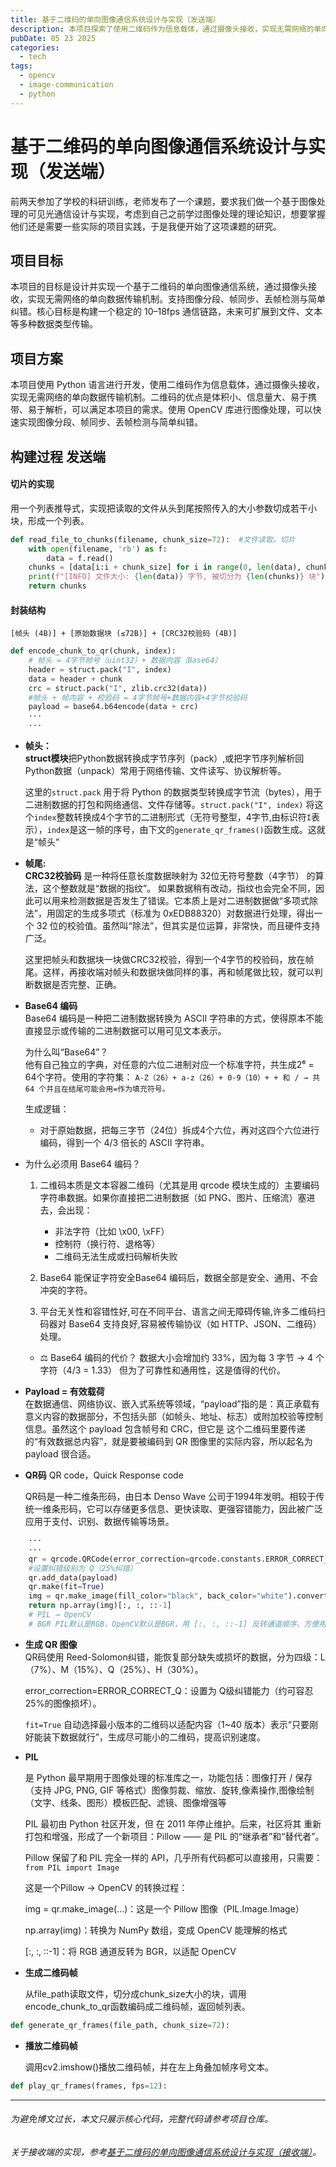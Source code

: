 ```yaml
---
title: 基于二维码的单向图像通信系统设计与实现（发送端）
description: 本项目探索了使用二维码作为信息载体，通过摄像头接收，实现无需网络的单向数据传输机制。支持图像分段、帧同步、丢帧检测与简单纠错。核心目标是构建一个稳定的 10–18fps 通信链路，未来可扩展到文件、文本等多种数据类型传输。
pubDate: 05 23 2025
categories:
  - tech
tags:
  - opencv
  - image-communication
  - python
---
```

# 基于二维码的单向图像通信系统设计与实现（发送端）

前两天参加了学校的科研训练，老师发布了一个课题，要求我们做一个基于图像处理的可见光通信设计与实现，考虑到自己之前学过图像处理的理论知识，想要掌握他们还是需要一些实际的项目实践，于是我便开始了这项课题的研究。


## 项目目标

本项目的目标是设计并实现一个基于二维码的单向图像通信系统，通过摄像头接收，实现无需网络的单向数据传输机制。支持图像分段、帧同步、丢帧检测与简单纠错。核心目标是构建一个稳定的 10–18fps 通信链路，未来可扩展到文件、文本等多种数据类型传输。

## 项目方案

本项目使用 Python 语言进行开发，使用二维码作为信息载体，通过摄像头接收，实现无需网络的单向数据传输机制。二维码的优点是体积小、信息量大、易于携带、易于解析，可以满足本项目的需求。使用 OpenCV 库进行图像处理，可以快速实现图像分段、帧同步、丢帧检测与简单纠错。

## 构建过程 发送端

#### 切片的实现
用一个列表推导式，实现把读取的文件从头到尾按照传入的大小参数切成若干小块，形成一个列表。

```python
def read_file_to_chunks(filename, chunk_size=72):  #文件读取，切片
    with open(filename, 'rb') as f:
        data = f.read()
    chunks = [data[i:i + chunk_size] for i in range(0, len(data), chunk_size)]
    print(f"[INFO] 文件大小: {len(data)} 字节, 被切分为 {len(chunks)} 块")
    return chunks
```
#### 封装结构
`[帧头 (4B)] + [原始数据块 (≤72B)] + [CRC32校验码 (4B)]`
``` python
def encode_chunk_to_qr(chunk, index):
    # 帧头 = 4字节帧号（uint32）+ 数据内容（Base64）
    header = struct.pack("I", index)
    data = header + chunk
    crc = struct.pack("I", zlib.crc32(data))
    #帧头 + 帧内容 + 校验码 = 4字节帧号+数据内容+4字节校验码
    payload = base64.b64encode(data + crc)
    ···
    ···
```

- **帧头：**   
    **struct模块**把Python数据转换成字节序列（pack）,或把字节序列解析回Python数据（unpack）常用于网络传输、文件读写、协议解析等。

    这里的`struct.pack` 用于将 Python 的数据类型转换成字节流（bytes），用于二进制数据的打包和网络通信、文件存储等。`struct.pack("I", index)` 将这个`index`整数转换成4个字节的二进制形式（无符号整型，4字节,由标识符`I`表示），`index`是这一帧的序号，由下文的`generate_qr_frames()`函数生成。这就是“帧头”

- **帧尾:**   
    **CRC32校验码** 是一种将任意长度数据映射为 32位无符号整数（4字节） 的算法，这个整数就是“数据的指纹”。
    如果数据稍有改动，指纹也会完全不同，因此可以用来检测数据是否发生了错误。它本质上是对二进制数据做“多项式除法”，用固定的生成多项式（标准为 0xEDB88320）对数据进行处理，得出一个 32 位的校验值。虽然叫“除法”，但其实是位运算，非常快，而且硬件支持广泛。

    这里把帧头和数据块一块做CRC32校验，得到一个4字节的校验码，放在帧尾。这样，再接收端对帧头和数据块做同样的事，再和帧尾做比较，就可以判断数据是否完整、正确。

- **Base64 编码**  
Base64 编码是一种把二进制数据转换为 ASCII 字符串的方式，使得原本不能直接显示或传输的二进制数据可以用可见文本表示。

    为什么叫“Base64”？  
        他有自己独立的字典，对任意的六位二进制对应一个标准字符，共生成2⁶ = 64个字符。使用的字符集：
    `A-Z（26）+ a-z（26）+ 0-9（10）+ + 和 / → 共 64 个并且在结尾可能会用=作为填充符号。`

    生成逻辑：
    - 对于原始数据，把每三字节（24位）拆成4个六位，再对这四个六位进行编码，得到一个 4/3 倍长的 ASCII 字符串。
- 为什么必须用 Base64 编码？

    1. 二维码本质是文本容器二维码（尤其是用 qrcode 模块生成的）主要编码字符串数据。如果你直接把二进制数据（如 PNG、图片、压缩流）塞进去，会出现：
        - 非法字符（比如 \x00, \xFF）
        - 控制符（换行符、退格等）
        - 二维码无法生成或扫码解析失败

    2. Base64 能保证字符安全Base64 编码后，数据全部是安全、通用、不会冲突的字符。

    3. 平台无关性和容错性好,可在不同平台、语言之间无障碍传输,许多二维码扫码器对 Base64 支持良好,容易被传输协议（如 HTTP、JSON、二维码）处理。

    - ⚖️ Base64 编码的代价？
            数据大小会增加约 33%，因为每 3 字节 → 4 个字符（4/3 = 1.33）
         但为了可靠性和通用性，这是值得的代价。

- **Payload = 有效载荷**   
在数据通信、网络协议、嵌入式系统等领域，“payload”指的是：真正承载有意义内容的数据部分，不包括头部（如帧头、地址、标志）或附加校验等控制信息。虽然这个 payload 包含帧号和 CRC，但它是 这个二维码里要传递的“有效数据总内容”，就是要被编码到 QR 图像里的实际内容，所以起名为 payload 很合适。

- **QR码**   QR code，Quick Response code

    QR码是一种二维条形码，由日本 Denso Wave 公司于1994年发明。相较于传统一维条形码，它可以存储更多信息、更快读取、更强容错能力，因此被广泛应用于支付、识别、数据传输等场景。
```python
    ···
    ···
    qr = qrcode.QRCode(error_correction=qrcode.constants.ERROR_CORRECT_Q)
    #设置纠错级别为 Q（25%纠错）
    qr.add_data(payload)
    qr.make(fit=True)
    img = qr.make_image(fill_color="black", back_color="white").convert('RGB')
    return np.array(img)[:, :, ::-1]
    # PIL → OpenCV
    # BGR PIL默认是RGB，OpenCV默认是BGR，用 [:, :, ::-1] 反转通道顺序，方便用 OpenCV 处理
```

- **生成 QR 图像**  
    QR码使用 Reed-Solomon纠错，能恢复部分缺失或损坏的数据，分为四级：L（7%）、M（15%）、Q（25%）、H（30%）。

    error_correction=ERROR_CORRECT_Q：设置为 Q级纠错能力（约可容忍25%的图像损坏）。

    `fit=True` 自动选择最小版本的二维码以适配内容（1~40 版本）表示“只要刚好能装下数据就行”，生成尽可能小的二维码，提高识别速度。

- **PIL**

    是 Python 最早期用于图像处理的标准库之一，功能包括：图像打开 / 保存（支持 JPG, PNG, GIF 等格式）图像剪裁、缩放、旋转,像素操作,图像绘制（文字、线条、图形）模板匹配、滤镜、图像增强等

    PIL 最初由 Python 社区开发，但 在 2011 年停止维护。后来，社区将其 重新打包和增强，形成了一个新项目：Pillow —— 是 PIL 的“继承者”和“替代者”。

    Pillow 保留了和 PIL 完全一样的 API，几乎所有代码都可以直接用，只需要：`from PIL import Image`

    这是一个Pillow → OpenCV 的转换过程：

    img = qr.make_image(...)：这是一个 Pillow 图像（PIL.Image.Image）

    np.array(img)：转换为 NumPy 数组，变成 OpenCV 能理解的格式

    [:, :, ::-1]：将 RGB 通道反转为 BGR，以适配 OpenCV

- **生成二维码帧**

    从file_path读取文件，切分成chunk_size大小的块，调用encode_chunk_to_qr函数编码成二维码帧，返回帧列表。
```python
def generate_qr_frames(file_path, chunk_size=72):
```
- **播放二维码帧**

    调用cv2.imshow()播放二维码帧，并在左上角叠加帧序号文本。

```python
def play_qr_frames(frames, fps=12):
```

----

###### 为避免博文过长，本文只展示核心代码，完整代码请参考项目仓库。

###### 关于接收端的实现，参考[基于二维码的单向图像通信系统设计与实现（接收端）]()。 